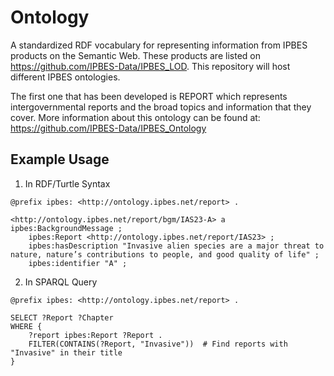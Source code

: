 # Ontology
A standardized RDF vocabulary for representing information from IPBES products on the Semantic Web. These products are listed on https://github.com/IPBES-Data/IPBES_LOD. This repository will host different IPBES ontologies.

The first one that has been developed is REPORT which represents intergovernmental reports and the broad topics and information that they cover. More information about this ontology can be found at: https://github.com/IPBES-Data/IPBES_Ontology

## Example Usage
1. In RDF/Turtle Syntax
```
@prefix ipbes: <http://ontology.ipbes.net/report> .

<http://ontology.ipbes.net/report/bgm/IAS23-A> a ipbes:BackgroundMessage ;
    ipbes:Report <http://ontology.ipbes.net/report/IAS23> ;
    ipbes:hasDescription "Invasive alien species are a major threat to nature, nature’s contributions to people, and good quality of life" ;
    ipbes:identifier "A" ;
```
2. In SPARQL Query
```
@prefix ipbes: <http://ontology.ipbes.net/report> .

SELECT ?Report ?Chapter
WHERE {
    ?report ipbes:Report ?Report .
    FILTER(CONTAINS(?Report, "Invasive"))  # Find reports with "Invasive" in their title
}
```
